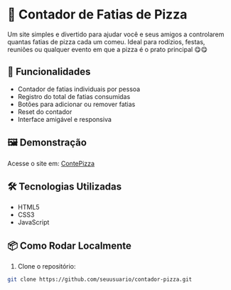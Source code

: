 # 🍕 Contador de Fatias de Pizza

Um site simples e divertido para ajudar você e seus amigos a controlarem quantas fatias de pizza cada um comeu. Ideal para rodízios, festas, reuniões ou qualquer evento em que a pizza é o prato principal 😋😋

## 🚀 Funcionalidades

- Contador de fatias individuais por pessoa
- Registro do total de fatias consumidas
- Botões para adicionar ou remover fatias
- Reset do contador
- Interface amigável e responsiva

## 🖼️ Demonstração

Acesse o site em: [ContePizza]([https://seusite.com](https://islanpedro01.github.io/ContePizza/))  


## 🛠️ Tecnologias Utilizadas

- HTML5
- CSS3
- JavaScript

## 📦 Como Rodar Localmente

1. Clone o repositório:

```bash
git clone https://github.com/seuusuario/contador-pizza.git
